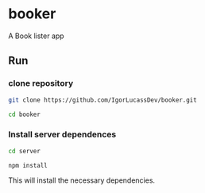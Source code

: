 # booker
A Book lister app 

## Run

### clone repository
```bash
git clone https://github.com/IgorLucassDev/booker.git
```

```bash
cd booker
```

### Install server dependences
```bash
cd server
```

```bash
npm install
```

This will install the necessary dependencies.





